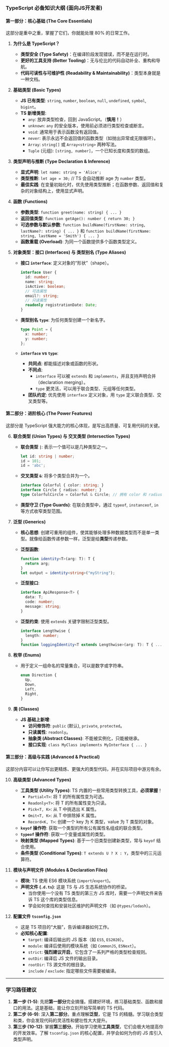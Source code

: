 ### TypeScript 必备知识大纲 (面向JS开发者)

#### **第一部分：核心基础 (The Core Essentials)**

这部分是重中之重，掌握了它们，你就能处理 80% 的日常工作。

1. **为什么是 TypeScript？**
    * **类型安全 (Type Safety)**：在编译阶段发现错误，而不是在运行时。
    * **更好的工具支持 (Better Tooling)**：无与伦比的代码自动补全、重构和导航。
    * **代码可读性与可维护性 (Readability & Maintainability)**：类型本身就是一种文档。

2. **基础类型 (Basic Types)**
    * **JS 已有类型**: `string`, `number`, `boolean`, `null`, `undefined`, `symbol`, `bigint`。
    * **TS 新增类型**:
        * `any`: 放弃类型检查，回到 JavaScript。（**慎用！**）
        * `unknown`: `any` 的安全版本，使用前必须进行类型检查或断言。
        * `void`: 通常用于表示函数没有返回值。
        * `never`: 表示永远不会返回值的函数类型（如抛出异常或无限循环）。
        * `Array`: `string[]` 或 `Array<string>` 两种写法。
        * `Tuple` (元组): `[string, number]`，一个已知长度和类型的数组。

3. **类型声明与推断 (Type Declaration & Inference)**
    * **显式声明**: `let name: string = 'Alice';`
    * **类型推断**: `let age = 30;` // TS 会自动推断 age 为 `number` 类型。
    * **最佳实践**: 在变量初始化时，优先使用类型推断；在函数参数、返回值和复杂的对象结构上，使用显式声明。

4. **函数 (Functions)**
    * **参数类型**: `function greet(name: string) { ... }`
    * **返回值类型**: `function getAge(): number { return 30; }`
    * **可选参数与默认参数**: `function buildName(firstName: string, lastName?: string) { ... }` 和 `function buildName(firstName: string, lastName = 'Smith') { ... }`
    * **函数重载 (Overload)**: 为同一个函数提供多个函数类型定义。

5. **对象类型：接口 (Interfaces) 与 类型别名 (Type Aliases)**
    * **接口 `interface`**: 定义对象的“形状”（shape）。

        ```typescript
        interface User {
          id: number;
          name: string;
          isActive: boolean;
          // 可选属性
          email?: string;
          // 只读属性
          readonly registrationDate: Date;
        }
        ```

    * **类型别名 `type`**: 为任何类型创建一个新名字。

        ```typescript
        type Point = {
          x: number;
          y: number;
        };
        ```

    * **`interface` vs `type`**:
        * **共同点**: 都能描述对象或函数的形状。
        * **不同点**:
            * `interface` 可以被 `extends` 和 `implements`，并且支持声明合并（declaration merging）。
            * `type` 更灵活，可以用于联合类型、元组等任何类型。
        * **团队约定**: 优先使用 `interface` 定义对象，用 `type` 定义联合类型、交叉类型等。

#### **第二部分：进阶核心 (The Power Features)**

这部分是 TypeScript 强大能力的核心体现，是写出高质量、可复用代码的关键。

6. **联合类型 (Union Types) 与 交叉类型 (Intersection Types)**
    * **联合类型 `|`**: 表示一个值可以是几种类型之一。

        ```typescript
        let id: string | number;
        id = 101;
        id = 'abc';
        ```

    * **交叉类型 `&`**: 将多个类型合并为一个。

        ```typescript
        interface Colorful { color: string; }
        interface Circle { radius: number; }
        type ColorfulCircle = Colorful & Circle; // 拥有 color 和 radius 属性
        ```

    * **类型守卫 (Type Guards)**: 在联合类型中，通过 `typeof`, `instanceof`, `in` 等方式收窄类型范围。

7. **泛型 (Generics)**
    * **核心思想**: 创建可重用的组件，使其能够处理多种数据类型而不是单一类型。就像给函数传递参数一样，泛型是给**类型**传递参数。
    * **泛型函数**:

        ```typescript
        function identity<T>(arg: T): T {
          return arg;
        }
        let output = identity<string>("myString");
        ```

    * **泛型接口**:

        ```typescript
        interface ApiResponse<T> {
          data: T;
          code: number;
          message: string;
        }
        ```

    * **泛型约束**: 使用 `extends` 关键字限制泛型类型。

        ```typescript
        interface Lengthwise {
          length: number;
        }
        function loggingIdentity<T extends Lengthwise>(arg: T): T { ... }
        ```

8. **枚举 (Enums)**
    * 用于定义一组命名的常量集合，可以是数字或字符串。

        ```typescript
        enum Direction {
          Up,
          Down,
          Left,
          Right,
        }
        ```

9. **类 (Classes)**
    * **JS 基础上新增**:
        * **访问修饰符**: `public` (默认), `private`, `protected`。
        * **只读属性**: `readonly`。
        * **抽象类 (Abstract Classes)**: 不能被实例化，只能被继承。
        * **接口实现**: `class MyClass implements MyInterface { ... }`

#### **第三部分：高级与实践 (Advanced & Practical)**

这部分内容可以让你写出更精炼、更强大的类型代码，并在实际项目中游刃有余。

10. **高级类型 (Advanced Types)**
    * **工具类型 (Utility Types)**: TS 内置的一些常用类型转换工具，**必须掌握**！
        * `Partial<T>`: 将 T 的所有属性变为可选。
        * `Readonly<T>`: 将 T 的所有属性变为只读。
        * `Pick<T, K>`: 从 T 中挑选出 K 属性。
        * `Omit<T, K>`: 从 T 中排除掉 K 属性。
        * `Record<K, T>`: 创建一个 key 为 K 类型，value 为 T 类型的对象。
    * **`keyof` 操作符**: 获取一个类型的所有公有属性名组成的联合类型。
    * **`typeof` 操作符**: 获取一个变量或属性的类型。
    * **映射类型 (Mapped Types)**: 基于一个旧类型创建新类型，常与 `keyof` 结合使用。
    * **条件类型 (Conditional Types)**: `T extends U ? X : Y`，类型中的三元运算符。

11. **模块与声明文件 (Modules & Declaration Files)**
    * **模块**: TS 使用 ES6 模块系统 (`import`/`export`)。
    * **声明文件 (`.d.ts`)**: 这是 TS 与 JS 生态系统协作的桥梁。
        * 当你使用一个没有 TS 类型的第三方 JS 库时，需要一个声明文件来告诉 TS 这个库的类型信息。
        * 学会如何查找和安装社区维护的声明文件（如 `@types/lodash`）。

12. **配置文件 `tsconfig.json`**
    * 这是 TS 项目的“大脑”，告诉编译器如何工作。
    * **必知核心配置**:
        * `target`: 编译后输出的 JS 版本（如 `ES5`, `ES2020`）。
        * `module`: 编译后使用的模块系统（如 `CommonJS`, `ESNext`）。
        * `strict`: **强烈建议开启**，它包含了一系列严格的类型检查规则。
        * `outDir`: 编译后 JS 文件的输出目录。
        * `rootDir`: TS 源文件的根目录。
        * `include` / `exclude`: 指定哪些文件需要被编译。

---

### 学习路径建议

1. **第一步 (1-5)**: 先把**第一部分**完全搞懂。搭建好环境，练习基础类型、函数和接口的用法。这是基础，能让你立刻开始写简单的 TS 代码。
2. **第二步 (6-9)**: 深入**第二部分**。重点理解**泛型**，它是 TS 的精髓。学习联合类型和类，你会发现代码的灵活性和健壮性大大提升。
3. **第三步 (10-12)**: 掌握**第三部分**。开始学习使用**工具类型**，它们会极大地提高你的开发效率。了解 `tsconfig.json` 的核心配置，并学会如何为你的 JS 库引入类型声明。
